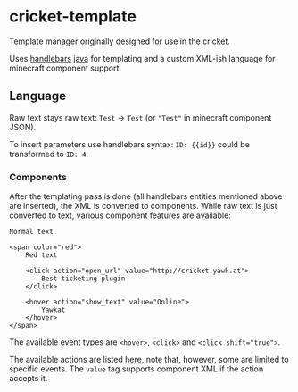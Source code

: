 cricket-template
================

Template manager originally designed for use in the cricket.

Uses [handlebars](http://handlebarsjs.com/) [java](https://github.com/jknack/handlebars.java) for templating and a custom XML-ish language for minecraft component support.

Language
--------

Raw text stays raw text: `Test` -> `Test` (or `"Test"` in minecraft component JSON).

To insert parameters use handlebars syntax: `ID: {{id}}` could be transformed to `ID: 4`.

### Components

After the templating pass is done (all handlebars entities mentioned above are inserted), the XML is converted to components. While raw text is just converted to text, various component features are available:

```
Normal text

<span color="red">
    Red text

    <click action="open_url" value="http://cricket.yawk.at">
        Best ticketing plugin
    </click>

    <hover action="show_text" value="Online">
        Yawkat
    </hover>
</span>
```

The available event types are `<hover>`, `<click>` and `<click shift="true">`.

The available actions are listed [here](https://github.com/yawkat/mcomponent/blob/master/src/main/java/at/yawk/mcomponent/action/BaseAction.java#L59-66), note that, however, some are limited to specific events. The `value` tag supports component XML if the action accepts it.
